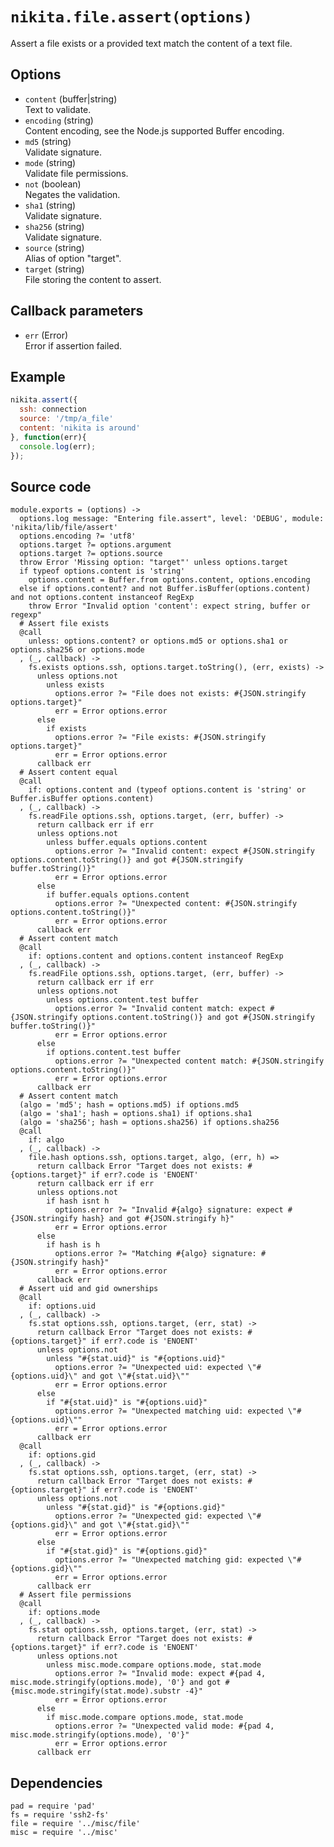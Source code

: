 
# `nikita.file.assert(options)`

Assert a file exists or a provided text match the content of a text file.

## Options

* `content` (buffer|string)   
  Text to validate.   
* `encoding` (string)   
  Content encoding, see the Node.js supported Buffer encoding.   
* `md5` (string)   
  Validate signature.   
* `mode` (string)   
  Validate file permissions.   
* `not` (boolean)   
  Negates the validation.   
* `sha1` (string)   
  Validate signature.    
* `sha256` (string)   
  Validate signature.   
* `source` (string)   
  Alias of option "target".   
* `target` (string)   
  File storing the content to assert.   

## Callback parameters

* `err` (Error)   
  Error if assertion failed.   

## Example

```js
nikita.assert({
  ssh: connection
  source: '/tmp/a_file'     
  content: 'nikita is around' 
}, function(err){
  console.log(err);
});
```

## Source code

    module.exports = (options) ->
      options.log message: "Entering file.assert", level: 'DEBUG', module: 'nikita/lib/file/assert'
      options.encoding ?= 'utf8'
      options.target ?= options.argument
      options.target ?= options.source
      throw Error 'Missing option: "target"' unless options.target
      if typeof options.content is 'string'
        options.content = Buffer.from options.content, options.encoding
      else if options.content? and not Buffer.isBuffer(options.content) and not options.content instanceof RegExp
        throw Error "Invalid option 'content': expect string, buffer or regexp"
      # Assert file exists
      @call
        unless: options.content? or options.md5 or options.sha1 or options.sha256 or options.mode
      , (_, callback) ->
        fs.exists options.ssh, options.target.toString(), (err, exists) ->
          unless options.not
            unless exists
              options.error ?= "File does not exists: #{JSON.stringify options.target}"
              err = Error options.error
          else
            if exists
              options.error ?= "File exists: #{JSON.stringify options.target}"
              err = Error options.error
          callback err
      # Assert content equal
      @call
        if: options.content and (typeof options.content is 'string' or Buffer.isBuffer options.content)
      , (_, callback) ->
        fs.readFile options.ssh, options.target, (err, buffer) ->
          return callback err if err
          unless options.not
            unless buffer.equals options.content
              options.error ?= "Invalid content: expect #{JSON.stringify options.content.toString()} and got #{JSON.stringify buffer.toString()}"
              err = Error options.error
          else
            if buffer.equals options.content
              options.error ?= "Unexpected content: #{JSON.stringify options.content.toString()}"
              err = Error options.error
          callback err
      # Assert content match
      @call
        if: options.content and options.content instanceof RegExp
      , (_, callback) ->
        fs.readFile options.ssh, options.target, (err, buffer) ->
          return callback err if err
          unless options.not
            unless options.content.test buffer 
              options.error ?= "Invalid content match: expect #{JSON.stringify options.content.toString()} and got #{JSON.stringify buffer.toString()}"
              err = Error options.error
          else
            if options.content.test buffer
              options.error ?= "Unexpected content match: #{JSON.stringify options.content.toString()}"
              err = Error options.error
          callback err
      # Assert content match
      (algo = 'md5'; hash = options.md5) if options.md5
      (algo = 'sha1'; hash = options.sha1) if options.sha1
      (algo = 'sha256'; hash = options.sha256) if options.sha256
      @call
        if: algo
      , (_, callback) ->
        file.hash options.ssh, options.target, algo, (err, h) =>
          return callback Error "Target does not exists: #{options.target}" if err?.code is 'ENOENT'
          return callback err if err
          unless options.not
            if hash isnt h
              options.error ?= "Invalid #{algo} signature: expect #{JSON.stringify hash} and got #{JSON.stringify h}"
              err = Error options.error
          else
            if hash is h
              options.error ?= "Matching #{algo} signature: #{JSON.stringify hash}"
              err = Error options.error
          callback err
      # Assert uid and gid ownerships
      @call
        if: options.uid
      , (_, callback) ->
        fs.stat options.ssh, options.target, (err, stat) ->
          return callback Error "Target does not exists: #{options.target}" if err?.code is 'ENOENT'
          unless options.not
            unless "#{stat.uid}" is "#{options.uid}"
              options.error ?= "Unexpected uid: expected \"#{options.uid}\" and got \"#{stat.uid}\""
              err = Error options.error
          else
            if "#{stat.uid}" is "#{options.uid}"
              options.error ?= "Unexpected matching uid: expected \"#{options.uid}\""
              err = Error options.error
          callback err
      @call
        if: options.gid
      , (_, callback) ->
        fs.stat options.ssh, options.target, (err, stat) ->
          return callback Error "Target does not exists: #{options.target}" if err?.code is 'ENOENT'
          unless options.not
            unless "#{stat.gid}" is "#{options.gid}"
              options.error ?= "Unexpected gid: expected \"#{options.gid}\" and got \"#{stat.gid}\""
              err = Error options.error
          else
            if "#{stat.gid}" is "#{options.gid}"
              options.error ?= "Unexpected matching gid: expected \"#{options.gid}\""
              err = Error options.error
          callback err
      # Assert file permissions
      @call
        if: options.mode
      , (_, callback) ->
        fs.stat options.ssh, options.target, (err, stat) ->
          return callback Error "Target does not exists: #{options.target}" if err?.code is 'ENOENT'
          unless options.not
            unless misc.mode.compare options.mode, stat.mode
              options.error ?= "Invalid mode: expect #{pad 4, misc.mode.stringify(options.mode), '0'} and got #{misc.mode.stringify(stat.mode).substr -4}"
              err = Error options.error
          else
            if misc.mode.compare options.mode, stat.mode
              options.error ?= "Unexpected valid mode: #{pad 4, misc.mode.stringify(options.mode), '0'}"
              err = Error options.error
          callback err

## Dependencies

    pad = require 'pad'
    fs = require 'ssh2-fs'
    file = require '../misc/file'
    misc = require '../misc'
